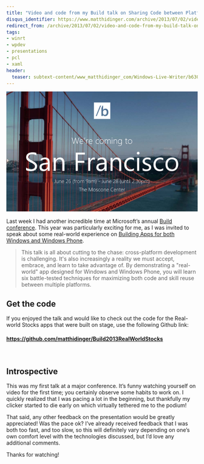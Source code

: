 ```yaml
---
title: "Video and code from my Build talk on Sharing Code between Platforms"
disqus_identifier: https://www.matthidinger.com/archive/2013/07/02/video-and-code-from-my-build-talk-on-sharing-code.aspx
redirect_from: /archive/2013/07/02/video-and-code-from-my-build-talk-on-sharing-code.aspx/
tags: 
- winrt
- wpdev
- presentations
- pcl
- xaml
header:
  teaser: subtext-content/www_matthidinger_com/Windows-Live-Writer/b630e246904a_9C6D/buildconf_thumb.png
---
```

![buildconf](/images/subtext-content/www_matthidinger_com/Windows-Live-Writer/b630e246904a_9C6D/buildconf_thumb.png "buildconf")

Last week I had another incredible time at Microsoft’s annual [Build conference](https://www.buildwindows.com/). This year was particularly exciting for me, as I was invited to speak about some real-world experience on [Building Apps for both Windows and Windows Phone](https://channel9.msdn.com/Events/Build/2013/2-215).

> This talk is all about cutting to the chase: cross-platform development is challenging. It's also increasingly a reality we must accept, embrace, and learn to take advantage of. By demonstrating a "real-world" app designed for Windows and Windows Phone, you will learn six battle-tested techniques for maximizing both code and skill reuse between multiple platforms.

Get the code
------------

If you enjoyed the talk and would like to check out the code for the Real-world Stocks apps that were built on stage, use the following Github link:

#### <https://github.com/matthidinger/Build2013RealWorldStocks>

 

Introspective
-------------

This was my first talk at a major conference. It’s funny watching yourself on video for the first time; you certainly observe some habits to work on. I quickly realized that I was pacing a lot in the beginning, but thankfully my clicker started to die early on which virtually tethered me to the podium!

That said, any other feedback on the presentation would be greatly appreciated! Was the pace ok? I’ve already received feedback that I was both too fast, and too slow, so this will definitely vary depending on one’s own comfort level with the technologies discussed, but I’d love any additional comments.

Thanks for watching!

 

